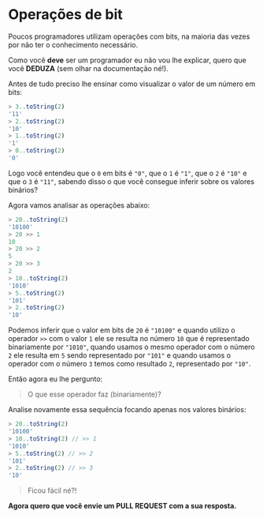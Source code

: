 # Operações de bit

Poucos programadores utilizam operações com bits, na maioria das vezes por não ter o conhecimento necessário.

Como você **deve** ser um programador eu não vou lhe explicar, quero que você **DEDUZA** (sem olhar na documentação né!).

Antes de tudo preciso lhe ensinar como visualizar o valor de um número em bits:

```js
> 3..toString(2)
'11'
> 2..toString(2)
'10'
> 1..toString(2)
'1'
> 0..toString(2)
'0'
```

Logo você entendeu que o `0` em bits é `"0"`, que o `1` é `"1"`, que o `2` é `"10"` e que o `3` é `"11"`, sabendo disso o que você consegue inferir sobre os valores binários?


Agora vamos analisar as operações abaixo:

```js
> 20..toString(2)
'10100'
> 20 >> 1
10
> 20 >> 2
5
> 20 >> 3
2
> 10..toString(2)
'1010'
> 5..toString(2)
'101'
> 2..toString(2)
'10'
```

Podemos inferir que o valor em bits de `20` é `"10100"` e quando utilizo o operador `>>` com o valor `1` ele se resulta no número `10` que é representado binariamente por `"1010"`, quando usamos o mesmo operador com o número `2` ele resulta em `5` sendo representado por `"101"` e quando usamos o operador com o número `3` temos como resultado `2`, representado por `"10"`.

Então agora eu lhe pergunto:

> O que esse operador faz (binariamente)?

Analise novamente essa sequência focando apenas nos valores binários:

```js
> 20..toString(2)
'10100'
> 10..toString(2) // >> 1
'1010'
> 5..toString(2) // >> 2
'101'
> 2..toString(2) // >> 3
'10'
```

> Ficou fácil né?!


**Agora quero que você envie um PULL REQUEST com a sua resposta.**
